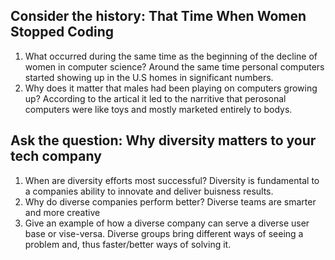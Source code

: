 ## Consider the history: That Time When Women Stopped Coding

1. What occurred during the same time as the beginning of the decline of women in   computer science? Around the same time personal computers started showing up in the U.S homes in significant numbers.
2. Why does it matter that males had been playing on computers growing up? According to the artical it led to the narritive that perosonal computers were like toys and mostly marketed entirely to bodys.

## Ask the question: Why diversity matters to your tech company

1. When are diversity efforts most successful? Diversity is fundamental to a companies ability to innovate and deliver buisness results.
2. Why do diverse companies perform better? Diverse teams are smarter and more creative
3. Give an example of how a diverse company can serve a diverse user base or vise-versa. Diverse groups bring different ways of seeing a problem and, thus faster/better ways of solving it.
